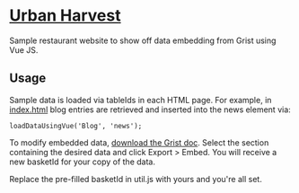 # [Urban Harvest](http://jakestreb.github.com/urbanharvest/)

Sample restaurant website to show off data embedding from Grist using Vue JS.

## Usage

Sample data is loaded via tableIds in each HTML page. For example, in [index.html](index.html) blog entries are retrieved and inserted into the news element via:
```
loadDataUsingVue('Blog', 'news');
```

To modify embedded data, [download the Grist doc](urbanharvest.grist). Select the section containing the desired data and click Export > Embed. You will receive a new basketId for your copy of the data.

Replace the pre-filled basketId in util.js with yours and you're all set.

